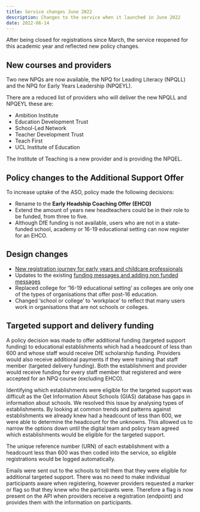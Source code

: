 ```yaml
---
title: Service changes June 2022
description: Changes to the service when it launched in June 2022
date: 2022-06-14
---
```


After being closed for registrations since March, the service reopened for this academic year and reflected new policy changes.

## New courses and providers

Two new NPQs are now available, the NPQ for Leading Literacy (NPQLL) and the NPQ for Early Years Leadership (NPQEYL).

There are a reduced list of providers who will deliver the new NPQLL and NPQEYL these are: 
- Ambition Institute
- Education Development Trust
- School-Led Network
- Teacher Development Trust
- Teach First
- UCL Institute of Education

The Institute of Teaching is a new provider and is providing the NPQEL.

## Policy changes to the Additional Support Offer

To increase uptake of the ASO, policy made the following decisions:

- Rename to the **Early Headship Coaching Offer (EHCO)** 
- Extend the amount of years new headteachers could be in their role to be funded, from three to five. 
- Although DfE funding is not available, users who are not in a state-funded school, academy or 16-19 educational setting can now register for an EHCO.

## Design changes

- [New registration journey for early years and childcare professionals](http://teacher-cpd-design-history.herokuapp.com/register-for-an-npq/early-years/)
- Updates to the existing [funding messages and adding non funded messages](http://localhost:8080/register-for-an-npq/funded-messages/)
- Replaced college for ‘16-19 educational setting’ as colleges are only one of the types of organisations that offer post-16 education. 
- Changed ‘school or college’ to ‘workplace’ to reflect that many users work in organisations that are not schools or colleges.

## Targeted support and delivery funding 

A policy decision was made to offer additional funding (targeted support funding) to educational establishments which had a headcount of less than 600 and whose staff would receive DfE scholarship funding. Providers would also receive additional payments if they were training that staff member (targeted delivery funding). Both the establishment and provider would receive funding for every staff member that registered and were accepted for an NPQ course (excluding EHCO).


Identifying which establishments were eligible for the targeted support was difficult as the Get Information About Schools (GIAS) database has gaps in information about schools. We resolved this issue by analysing types of establishments. By looking at common trends and patterns against establishments we already knew had a headcount of less than 600, we were able to determine the headcount for the unknowns. This allowed us to narrow the options down until the digital team and policy team agreed which establishments would be eligible for the targeted support. 

The unique reference number (URN) of each establishment with a headcount less than 600 was then coded into the service, so eligible registrations would be logged automatically. 

Emails were sent out to the schools to tell them that they were eligible for additional targeted support. There was no need to make individual participants aware when registering,  however providers requested a marker or flag so that they knew who the participants were. Therefore a flag is now present on the API when providers receive a registration (endpoint) and provides them with the information on participants.

